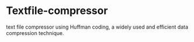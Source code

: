 # Textfile-compressor
text file compressor using Huffman coding, a widely used and efficient data compression technique.
